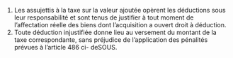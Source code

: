 1) Les assujettis à la taxe sur la valeur ajoutée opèrent les déductions sous leur responsabilité et sont tenus de justifier à tout moment de l’affectation réelle des biens dont l’acquisition a ouvert droit à déduction.
2)  Toute  déduction  injustifiée  donne  lieu  au  versement  du  montant  de  la  taxe correspondante, sans préjudice de l’application des pénalités prévues à l’article 486 ci- deSOUS.